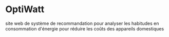 # OptiWatt
site web de système de recommandation pour analyser les habitudes en consommation d'énergie pour réduire les coûts des appareils domestiques
